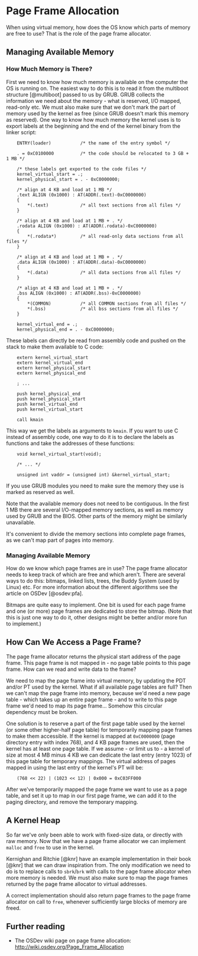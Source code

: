 # Page Frame Allocation

When using virtual memory, how does the OS know which parts of memory are free to use? That is the role of the page frame allocator.

## Managing Available Memory

### How Much Memory is There?

First we need to know how much memory is available on the computer the OS is running on.
The easiest way to do this is to read it from the multiboot structure [@multiboot] passed to us by GRUB. GRUB collects the information we need about the memory - what is reserved, I/O mapped, read-only etc. We must also make sure that we don't mark the part of memory used by the kernel as free (since GRUB doesn't mark this memory as reserved). One way to know how much memory the
kernel uses is to export labels at the beginning and the end of the kernel binary from the linker script:

~~~
    ENTRY(loader)           /* the name of the entry symbol */

    . = 0xC0100000          /* the code should be relocated to 3 GB + 1 MB */

    /* these labels get exported to the code files */
    kernel_virtual_start = .;
    kernel_physical_start = . - 0xC0000000;

    /* align at 4 KB and load at 1 MB */
    .text ALIGN (0x1000) : AT(ADDR(.text)-0xC0000000)
    {
        *(.text)            /* all text sections from all files */
    }

    /* align at 4 KB and load at 1 MB + . */
    .rodata ALIGN (0x1000) : AT(ADDR(.rodata)-0xC0000000)
    {
        *(.rodata*)         /* all read-only data sections from all files */
    }

    /* align at 4 KB and load at 1 MB + . */
    .data ALIGN (0x1000) : AT(ADDR(.data)-0xC0000000)
    {
        *(.data)            /* all data sections from all files */
    }

    /* align at 4 KB and load at 1 MB + . */
    .bss ALIGN (0x1000) : AT(ADDR(.bss)-0xC0000000)
    {
        *(COMMON)           /* all COMMON sections from all files */
        *(.bss)             /* all bss sections from all files */
    }

    kernel_virtual_end = .;
    kernel_physical_end = . - 0xC0000000;
~~~

These labels can directly be read from assembly code and pushed on the stack to make them available to C code:

~~~ {.nasm}
    extern kernel_virtual_start
    extern kernel_virtual_end
    extern kernel_physical_start
    extern kernel_physical_end

    ; ...

    push kernel_physical_end
    push kernel_physical_start
    push kernel_virtual_end
    push kernel_virtual_start

    call kmain
~~~

This way we get the labels as arguments to `kmain`. If you want to use C instead of assembly code, one way to do it is to declare the labels as functions and take the addresses of these functions:

~~~ {.c}
    void kernel_virtual_start(void);

    /* ... */

    unsigned int vaddr = (unsigned int) &kernel_virtual_start;
~~~

If you use GRUB modules you need to make sure the memory they use is marked as reserved as well.

Note that the available memory does not need to be contiguous. In the first 1 MB there are several I/O-mapped memory sections, as well as memory used by GRUB and the BIOS. Other parts of the memory might be similarly unavailable.

It's convenient to divide the memory sections into complete page frames, as we can't map part of pages into memory.

### Managing Available Memory

How do we know which page frames are in use? The page frame allocator needs to keep track of which are free and which aren't. There are several ways to do this: bitmaps, linked lists, trees, the Buddy System (used by Linux) etc. For more information about the different algorithms see the article on OSDev [@osdev:pfa].

Bitmaps are quite easy to implement. One bit is used for each page frame and one (or more) page frames are dedicated to store the bitmap. (Note that this is just one way to do it, other designs might be better and/or more fun to implement.)

## How Can We Access a Page Frame?

The page frame allocator returns the physical start address of the page frame. This page frame is not mapped in - no page table points to this page frame. How can we read and write data to the
frame?

We need to map the page frame into virtual memory, by updating the PDT and/or PT used by the kernel. What if all available page tables are full? Then we can't map the page frame into memory, because we'd need a new page table - which takes up an entire page frame - and to write to this page frame we'd need to map its page frame... Somehow this circular dependency must be broken.

One solution is to reserve a part of the first page table used by the kernel (or some other higher-half page table) for temporarily mapping page frames to make them accessible. If the kernel is mapped at `0xC0000000` (page directory entry with index 768), and 4 KB page frames are used, then the kernel has at least one page table. If we assume - or limit us to - a kernel of size at
most 4 MB minus 4 KB we can dedicate the last entry (entry 1023) of this page table for temporary mappings. The virtual address of pages mapped in using the last entry of the kernel's PT will be:

~~~
    (768 << 22) | (1023 << 12) | 0x000 = 0xC03FF000
~~~

After we've temporarily mapped the page frame we want to use as a page table, and set it up to map in our first page frame, we can add it to the paging directory, and remove the temporary mapping.

## A Kernel Heap

So far we've only been able to work with fixed-size data, or directly with raw memory. Now that we have a page frame allocator we can implement `malloc` and `free` to use in the kernel.

Kernighan and Ritchie [@knr] have an example implementation in their book [@knr] that we can draw inspiration from. The only modification we need to do is to replace calls to `sbrk`/`brk` with calls to the page frame allocator when more memory is needed. We must also make sure to map the page frames returned by the page frame allocator to virtual addresses.

A correct implementation should also return page frames to the page frame allocator on call to `free`, whenever sufficiently large blocks of memory are freed.

## Further reading

- The OSDev wiki page on page frame allocation:
  <http://wiki.osdev.org/Page_Frame_Allocation>
